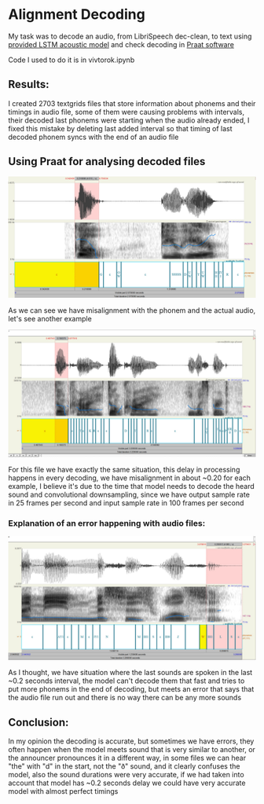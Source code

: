 # Alignment Decoding
My task was to decode an audio, from LibriSpeech dec-clean, to text using [provided LSTM acoustic model](https://gist.github.com/proger/a7e820fbfa0181273fdbf2351901d0d8) and check decoding in [Praat software](https://www.fon.hum.uva.nl/praat/)

Code I used to do it is in vivtorok.ipynb

## Results:

I created 2703 textgrids files that store information about phonems and their timings in audio file, some of them were causing problems with intervals, their decoded last phonems were starting when the audio already ended, I fixed this mistake by deleting last added interval so that timing of last decoded phonem syncs with the end of an audio file
## Using Praat for analysing decoded files

![84-121123-0](84-121123-0.jpg)

As we can see we have misalignment with the phonem and the actual audio, let's see another example

![1462-170142-0042](1462-170142-0042.jpg)

For this file we have exactly the same situation, this delay in processing happens in every decoding, we have misalignment in about ~0.20 for each example, I believe it's due to the time that model needs to decode the heard sound and convolutional downsampling, since we have output sample rate in 25 frames per second and input sample rate in 100 frames per second

### Explanation of an error happening with audio files:  

![2428-83699-0013](2428-83699-0013.jpg)

As I thought, we have situation where the last sounds are spoken in the last ~0.2 seconds interval, the model can't decode them that fast and tries to put more phonems in the end of decoding, but meets an error that says that the audio file run out and there is no way there can be any more sounds

## Conclusion:

In my opinion the decoding is accurate, but sometimes we have errors, they often happen when the model meets sound that is very similar to another, or the announcer pronounces it in a different way, in some files we can hear "the" with "d" in the start, not the "ð" sound, and it clearly confuses the model, also the sound durations were very accurate, if we had taken into account that model has ~0.2 seconds delay we could have very accurate model with almost perfect timings

